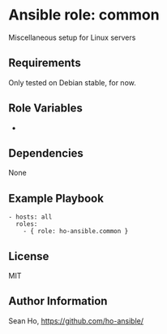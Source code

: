 # Ansible role: common
Miscellaneous setup for Linux servers

## Requirements
Only tested on Debian stable, for now.

## Role Variables
+ 

## Dependencies
None

## Example Playbook

```
- hosts: all
  roles:
    - { role: ho-ansible.common }
```

## License
MIT

## Author Information
Sean Ho, https://github.com/ho-ansible/
